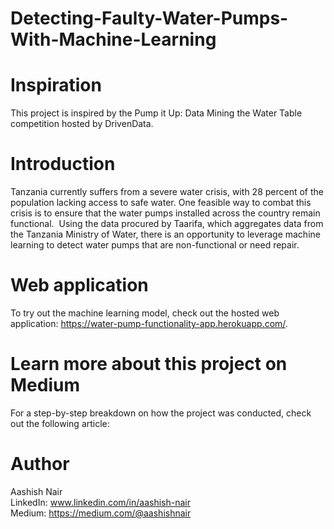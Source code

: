 # Detecting-Faulty-Water-Pumps-With-Machine-Learning


# Inspiration
This project is inspired by the Pump it Up: Data Mining the Water Table competition hosted by DrivenData. 

# Introduction

Tanzania currently suffers from a severe water crisis, with 28 percent of the population lacking access to safe water. One feasible way to combat this crisis is to ensure that the water pumps installed across the country remain functional. 
Using the data procured by Taarifa, which aggregates data from the Tanzania Ministry of Water, there is an opportunity to leverage machine learning to detect water pumps that are non-functional or need repair.

# Web application
To try out the machine learning model, check out the hosted web application: https://water-pump-functionality-app.herokuapp.com/. 

# Learn more about this project on Medium
For a step-by-step breakdown on how the project was conducted, check out the following article: 

# Author
Aashish Nair  
LinkedIn: www.linkedin.com/in/aashish-nair  
Medium: https://medium.com/@aashishnair

